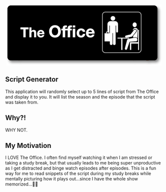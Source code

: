 <p align="center">
  <img src="https://raw.githubusercontent.com/AtaGowani/the-office/master/.github/logo.png?token=ASkszyepTe1KgzsvRMbRHHMJF48kacSbks5cv6kIwA%3D%3D">
</p>

## Script Generator
This application will randomly select up to 5 lines of script from The Office and display it to you. It will list the season and the episode that the script was taken from.

## Why?!
WHY NOT.

## My Motivation
I LOVE The Office. I often find myself watching it when I am stressed or taking a study break, but that usually leads to me being super unproductive as I get distracted and binge watch episodes after episodes. This is a fun way for me to read snippets of the script during my study breaks while mentally picturing how it plays out...since I have the whole show memorized...🙈🙈
